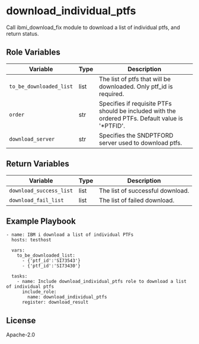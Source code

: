 download_individual_ptfs
=========

Call ibmi_download_fix module to download a list of individual ptfs, and return status.

Role Variables
--------------

| Variable               | Type          | Description                                                            |
|------------------------|---------------|------------------------------------------------------------------------|
| `to_be_downloaded_list`| list          | The list of ptfs that will be downloaded. Only ptf_id is required.     |
| `order`| str          | Specifies if requisite PTFs should be included with the ordered PTFs. Default value is '*PTFID'.     |
| `download_server`| str          | Specifies the SNDPTFORD server used to download ptfs.     |

Return Variables
--------------

| Variable                | Type          | Description                                                       |
|-------------------------|---------------|-------------------------------------------------------------------|
| `download_success_list` | list          | The list of successful download.                                  |
| `download_fail_list`    | list          | The list of failed download.                                      |

Example Playbook
----------------
```
- name: IBM i download a list of individual PTFs
  hosts: testhost

  vars:
    to_be_downloaded_list:
      - {'ptf_id':'SI73543'}
      - {'ptf_id':'SI73430'}

  tasks:
    - name: Include download_individual_ptfs role to download a list of individual ptfs
      include_role:
        name: download_individual_ptfs
      register: download_result
```

License
-------

Apache-2.0
